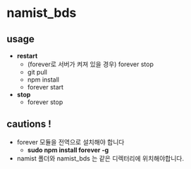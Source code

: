 # namist_bds

## usage
+ __restart__
    + (forever로 서버가 켜져 있을 경우) forever stop 
    + git pull 
    + npm install 
    + forever start
+ __stop__
    + forever stop

## cautions !
+ forever 모듈을 전역으로 설치해야 합니다
    + __sudo npm install forever -g__
+ namist 폴더와 namist_bds 는 같은 디렉터리에 위치해야합니다.